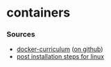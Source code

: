 # containers



### Sources

* [docker-curriculum](https://docker-curriculum.com/) \([on github](https://github.com/prakhar1989/docker-curriculum)\)
* [post installation steps for linux](https://docs.docker.com/engine/install/linux-postinstall/)

